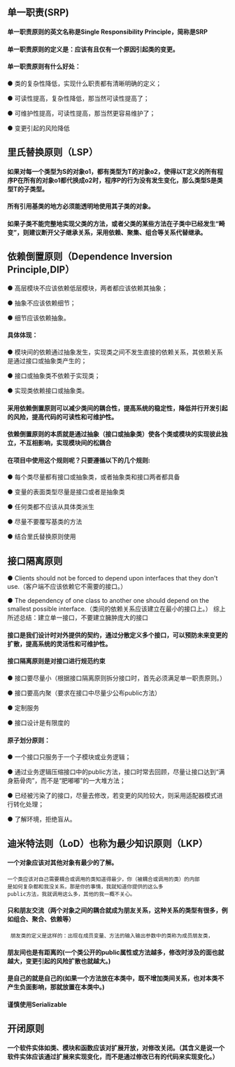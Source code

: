 ## 单一职责(SRP)
#### 单一职责原则的英文名称是Single Responsibility Principle，简称是SRP
#### 单一职责原则的定义是：应该有且仅有一个原因引起类的变更。
#### 单一职责原则有什么好处：
● 类的复杂性降低，实现什么职责都有清晰明确的定义；

● 可读性提高，复杂性降低，那当然可读性提高了；

● 可维护性提高，可读性提高，那当然更容易维护了；

● 变更引起的风险降低

## 里氏替换原则（LSP）
#### 如果对每一个类型为S的对象o1，都有类型为T的对象o2，使得以T定义的所有程序P在所有的对象o1都代换成o2时，程序P的行为没有发生变化，那么类型S是类型T的子类型。
#### 所有引用基类的地方必须能透明地使用其子类的对象。
#### 如果子类不能完整地实现父类的方法，或者父类的某些方法在子类中已经发生“畸变”，则建议断开父子继承关系，采用依赖、聚集、组合等关系代替继承。

## 依赖倒置原则（Dependence Inversion Principle,DIP）
● 高层模块不应该依赖低层模块，两者都应该依赖其抽象；

● 抽象不应该依赖细节；

● 细节应该依赖抽象。

#### 具体体现：
● 模块间的依赖通过抽象发生，实现类之间不发生直接的依赖关系，其依赖关系是通过接口或抽象类产生的；

● 接口或抽象类不依赖于实现类；

● 实现类依赖接口或抽象类。

#### 采用依赖倒置原则可以减少类间的耦合性，提高系统的稳定性，降低并行开发引起的风险，提高代码的可读性和可维护性。
#### 依赖倒置原则的本质就是通过抽象（接口或抽象类）使各个类或模块的实现彼此独立，不互相影响，实现模块间的松耦合
#### 在项目中使用这个规则呢？只要遵循以下的几个规则:
● 每个类尽量都有接口或抽象类，或者抽象类和接口两者都具备

● 变量的表面类型尽量是接口或者是抽象类

● 任何类都不应该从具体类派生

● 尽量不要覆写基类的方法

● 结合里氏替换原则使用

## 接口隔离原则
● Clients should not be forced to depend upon interfaces that they don't use.（客户端不应该依赖它不需要的接口。）

● The dependency of one class to another one should depend on the smallest possible interface.（类间的依赖关系应该建立在最小的接口上。）
综上所述总结：建立单一接口，不要建立臃肿庞大的接口

#### 接口是我们设计时对外提供的契约，通过分散定义多个接口，可以预防未来变更的扩散，提高系统的灵活性和可维护性。
#### 接口隔离原则是对接口进行规范约束
● 接口要尽量小（根据接口隔离原则拆分接口时，首先必须满足单一职责原则。）

● 接口要高内聚（要求在接口中尽量少公布public方法）

● 定制服务

● 接口设计是有限度的

#### 原子划分原则：
● 一个接口只服务于一个子模块或业务逻辑；

● 通过业务逻辑压缩接口中的public方法，接口时常去回顾，尽量让接口达到“满身筋骨肉”，而不是“肥嘟嘟”的一大堆方法；

● 已经被污染了的接口，尽量去修改，若变更的风险较大，则采用适配器模式进行转化处理；

● 了解环境，拒绝盲从。

## 迪米特法则（LoD）也称为最少知识原则（LKP）
#### 一个对象应该对其他对象有最少的了解。
    一个类应该对自己需要耦合或调用的类知道得最少，你（被耦合或调用的类）的内部
    是如何复杂都和我没关系，那是你的事情，我就知道你提供的这么多
    public方法，我就调用这么多，其他的我一概不关心。

#### 只和朋友交流（两个对象之间的耦合就成为朋友关系，这种关系的类型有很多，例如组合、聚合、依赖等）

``` 朋友类的定义是这样的：出现在成员变量、方法的输入输出参数中的类称为成员朋友类，```

#### 朋友间也是有距离的(一个类公开的public属性或方法越多，修改时涉及的面也就越大，变更引起的风险扩散也就越大。)
#### 是自己的就是自己的(如果一个方法放在本类中，既不增加类间关系，也对本类不产生负面影响，那就放置在本类中。)
#### 谨慎使用Serializable

## 开闭原则
#### 一个软件实体如类、模块和函数应该对扩展开放，对修改关闭。（其含义是说一个软件实体应该通过扩展来实现变化，而不是通过修改已有的代码来实现变化。）


